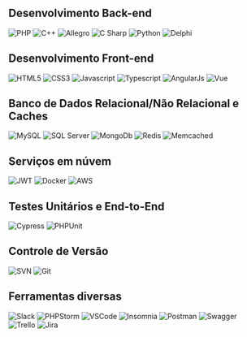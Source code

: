 ## Desenvolvimento Back-end

![PHP](https://img.shields.io/badge/PHP-336699?style=for-the-badge&logo=php&logoColor=white)
![C++](https://img.shields.io/badge/c++-005597?style=for-the-badge&logo=cplusplus&logoColor=white)
![Allegro](https://img.shields.io/badge/Allegro-91c6ff?style=for-the-badge&logo=allegro&logoColor=white)
![C Sharp](https://camo.githubusercontent.com/6f190b28a66241a16cc31010fe4ce40fcfde787a4322a663b01517dd18a21192/68747470733a2f2f696d672e736869656c64732e696f2f62616467652f632532332d2532333233393132302e7376673f7374796c653d666f722d7468652d6261646765266c6f676f3d632d7368617270266c6f676f436f6c6f723d7768697465)
![Python](https://camo.githubusercontent.com/94a0885fa9b9e4253654a6b49d23eea61d4714475377d34700959d6f14a4a49a/68747470733a2f2f696d672e736869656c64732e696f2f62616467652f507974686f6e2d3337373641423f7374796c653d666f722d7468652d6261646765266c6f676f3d707974686f6e266c6f676f436f6c6f723d666664643534)
![Delphi](https://img.shields.io/badge/Delphi-dd1513?style=for-the-badge&logo=delphi&logoColor=white)

## Desenvolvimento Front-end

![HTML5](https://camo.githubusercontent.com/bfe6a48836e87b13a16f1f56f88fee428475c2ac29247992ec9b8bcc7154f881/68747470733a2f2f696d672e736869656c64732e696f2f62616467652f48544d4c352d4533344632363f7374796c653d666f722d7468652d6261646765266c6f676f3d68746d6c35266c6f676f436f6c6f723d7768697465)
![CSS3](https://camo.githubusercontent.com/472c222e8f240a48ae51cd9b082a1b857be809dcd851a25150890c2da50c13a5/68747470733a2f2f696d672e736869656c64732e696f2f62616467652f435353332d3135373242363f7374796c653d666f722d7468652d6261646765266c6f676f3d63737333266c6f676f436f6c6f723d7768697465)
![Javascript](https://camo.githubusercontent.com/53ec2e58e03ba275d9b3a386abd96a243cf744a1a7121bdf8262fc8ae6ebc335/68747470733a2f2f696d672e736869656c64732e696f2f62616467652f6a6176617363726970742d2532333332333333302e7376673f7374796c653d666f722d7468652d6261646765266c6f676f3d6a617661736372697074266c6f676f436f6c6f723d253233463744463145)
![Typescript](https://camo.githubusercontent.com/2fdc4c5626616569001e1785f58825b19d703c350fe52f081c9e7edeec4497e8/68747470733a2f2f696d672e736869656c64732e696f2f62616467652f547970655363726970742d3243413545303f7374796c653d666f722d7468652d6261646765266c6f676f3d54797065536372697074266c6f676f436f6c6f723d7768697465)
![AngularJs](https://img.shields.io/badge/AngularJs-b52e31?style=for-the-badge&logo=angular&logoColor=white)
![Vue](https://img.shields.io/badge/Vue-40b27f?style=for-the-badge&logo=v&logoColor=33475b)

## Banco de Dados Relacional/Não Relacional e Caches

![MySQL](https://camo.githubusercontent.com/d46aa90e6c367b96ac064e7ba66a366cb97ae59b76338e3a28220ef9e07ca5a5/68747470733a2f2f696d672e736869656c64732e696f2f62616467652f4d7953514c2d3030303036453f7374796c653d666f722d7468652d6261646765266c6f676f3d6d7973716c266c6f676f436f6c6f723d7768697465)
![SQL Server](https://img.shields.io/badge/SQL%20Server-cccccc?style=for-the-badge&logo=s&logoColor=black)
![MongoDb](https://img.shields.io/badge/MongoDB-555555?style=for-the-badge&logo=mongodb&logoColor=4da53f)
![Redis](https://img.shields.io/badge/Redis-c02f2a?style=for-the-badge&logo=redis&logoColor=white)
![Memcached](https://img.shields.io/badge/memcached-28887d?style=for-the-badge&logo=&logoColor=white)

## Serviços em núvem

![JWT](https://camo.githubusercontent.com/5f4b3a404262bffa544a0298b3ea46b86c13ee1d083b6321de7f3c6fc1ff7932/68747470733a2f2f696d672e736869656c64732e696f2f62616467652f4a57542d3030303030303f7374796c653d666f722d7468652d6261646765266c6f676f3d4a534f4e253230776562253230746f6b656e73266c6f676f436f6c6f723d7768697465)
![Docker](https://camo.githubusercontent.com/bce5c9b25447afefd9c8dc63febce5936fbff659beee51466a130b41a2821a9b/68747470733a2f2f696d672e736869656c64732e696f2f62616467652f446f636b65722d3243413545303f7374796c653d666f722d7468652d6261646765266c6f676f3d646f636b6572266c6f676f436f6c6f723d7768697465)
![AWS](https://img.shields.io/badge/AWS-f7f7f7?style=for-the-badge&logo=amazon&logoColor=222e3c)

## Testes Unitários e End-to-End

![Cypress](https://camo.githubusercontent.com/e578d2a49fdf27e421a2ce7140298e017f4ff34ede0ce56fc6f5efd7a54642bf/68747470733a2f2f696d672e736869656c64732e696f2f62616467652f2d637970726573732d2532334535453545353f7374796c653d666f722d7468652d6261646765266c6f676f3d63797072657373266c6f676f436f6c6f723d303538613565)
![PHPUnit](https://img.shields.io/badge/PHPUnit-3a97d0?style=for-the-badge&logo=php&logoColor=white)

## Controle de Versão

![SVN](https://img.shields.io/badge/SVN-f7f7f7?style=for-the-badge&logo=subversion&logoColor=7c97c3)
![Git](https://img.shields.io/badge/Git-f7f7f7?style=for-the-badge&logo=git&logoColor=e84e31)

## Ferramentas diversas

![Slack](https://img.shields.io/badge/SVN-f7f7f7?style=for-the-badge&logo=subversion&logoColor=7c97c3)
![PHPStorm](https://img.shields.io/badge/PHPStorm-ad42e9?style=for-the-badge&logo=phpstorm&logoColor=white)
![VSCode](https://camo.githubusercontent.com/f5c6846cf9faa6abf75b57a30dea5ae8dc5eef920c96b94b3c35d179a99cdf3b/68747470733a2f2f696d672e736869656c64732e696f2f62616467652f5653436f64652d3030353243433f7374796c653d666f722d7468652d6261646765266c6f676f3d76697375616c2d73747564696f2d636f6465266c6f676f436f6c6f723d7768697465)
![Insomnia](https://camo.githubusercontent.com/ec4b97965d6ea3fe4ad09ab0b4c3f5681434bd6db12321730b0e5db74c72d941/68747470733a2f2f696d672e736869656c64732e696f2f62616467652f496e736f6d6e69612d3538343962653f7374796c653d666f722d7468652d6261646765266c6f676f3d496e736f6d6e6961266c6f676f436f6c6f723d7768697465)
![Postman](https://camo.githubusercontent.com/e0aa4b3bb9af7d3610dd65656751f3940ef645e1e3e5ff727abecec2accfb31b/68747470733a2f2f696d672e736869656c64732e696f2f62616467652f506f73746d616e2d4646364333373f7374796c653d666f722d7468652d6261646765266c6f676f3d506f73746d616e266c6f676f436f6c6f723d7768697465)
![Swagger](https://camo.githubusercontent.com/cabbb805af86c2a6cc1228fd306c2b678a0e4295fbdeb11f344fe35b488bc1ec/68747470733a2f2f696d672e736869656c64732e696f2f62616467652f2d537761676765722d253233436c6f6a7572653f7374796c653d666f722d7468652d6261646765266c6f676f3d73776167676572266c6f676f436f6c6f723d7768697465)
![Trello](https://camo.githubusercontent.com/c1ae794b8062fe71b7cb4cfd7181f6ac5748067a1b4de89cacf6632ada810d3d/68747470733a2f2f696d672e736869656c64732e696f2f62616467652f5472656c6c6f2d3030353243433f7374796c653d666f722d7468652d6261646765266c6f676f3d7472656c6c6f266c6f676f436f6c6f723d7768697465)
![Jira](https://img.shields.io/badge/Jira-2580f7?style=for-the-badge&logo=jira&logoColor=white)
<!--
**brunorovela/brunorovela** is a ✨ _special_ ✨ repository because its `README.md` (this file) appears on your GitHub profile.

Here are some ideas to get you started:

- 🔭 I’m currently working on ...
- 🌱 I’m currently learning ...
- 👯 I’m looking to collaborate on ...
- 🤔 I’m looking for help with ...
- 💬 Ask me about ...
- 📫 How to reach me: ...
- 😄 Pronouns: ...
- ⚡ Fun fact: ...
-->
